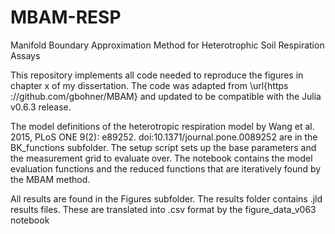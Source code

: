 # MBAM-RESP
Manifold Boundary Approximation Method for Heterotrophic Soil Respiration Assays

This repository implements all code needed to reproduce the figures in chapter x of my dissertation.
The code was adapted from \url{https ://github.com/gbohner/MBAM} and updated to be compatible with the Julia v0.6.3 release.

The model definitions of the heterotropic respiration model by Wang et al. 2015, PLoS ONE 9(2): e89252.
doi:10.1371/journal.pone.0089252 are in the BK_functions subfolder. The setup script sets up the base parameters and the measurement grid to evaluate over. The notebook contains the model evaluation functions and the reduced functions that are iteratively found by the MBAM method.

All results are found in the Figures subfolder. The results folder contains .jld results files. These are translated into .csv format by the figure_data_v063 notebook
